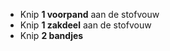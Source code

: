 -   Knip **1 voorpand** aan de stofvouw
-   Knip **1 zakdeel** aan de stofvouw
-   Knip **2 bandjes**
